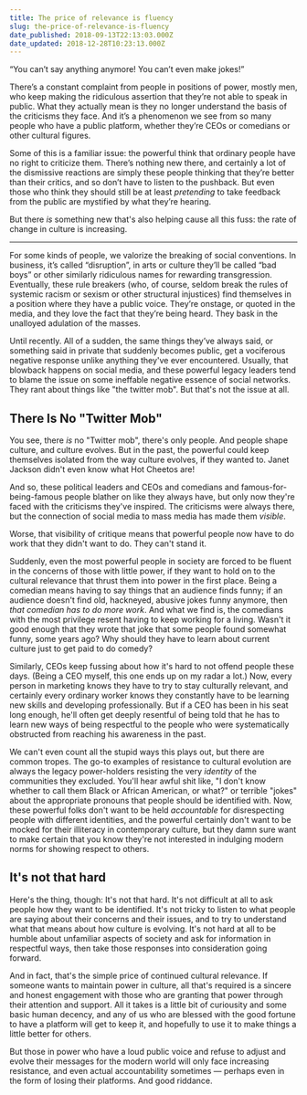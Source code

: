 ```yaml
---
title: The price of relevance is fluency
slug: the-price-of-relevance-is-fluency
date_published: 2018-09-13T22:13:03.000Z
date_updated: 2018-12-28T10:23:13.000Z
---
```


“You can’t say anything anymore! You can’t even make jokes!”

There’s a constant complaint from people in positions of power, mostly men, who keep making the ridiculous assertion that they’re not able to speak in public. What they actually mean is they no longer understand the basis of the criticisms they face. And it’s a phenomenon we see from so many people who have a public platform, whether they’re CEOs or comedians or other cultural figures.

Some of this is a familiar issue: the powerful think that ordinary people have no right to criticize them. There’s nothing new there, and certainly a lot of the dismissive reactions are simply these people thinking that they’re better than their critics, and so don’t have to listen to the pushback. But even those who think they should still be at least *pretending* to take feedback from the public are mystified by what they’re hearing.

But there *is* something new that's also helping cause all this fuss: the rate of change in culture is increasing.

---

For some kinds of people, we valorize the breaking of social conventions. In business, it’s called “disruption”, in arts or culture they’ll be called “bad boys” or other similarly ridiculous names for rewarding transgression. Eventually, these rule breakers (who, of course, seldom break the rules of systemic racism or sexism or other structural injustices) find themselves in a position where they have a public voice. They’re onstage, or quoted in the media, and they love the fact that they’re being heard. They bask in the unalloyed adulation of the masses.

Until recently. All of a sudden, the same things they’ve always said, or something said in private that suddenly becomes public, get a vociferous negative response unlike anything they've ever encountered. Usually, that blowback happens on social media, and these powerful legacy leaders tend to blame the issue on some ineffable negative essence of social networks. They rant about things like "the twitter mob". But that's not the issue at all.

## There Is No "Twitter Mob"

You see, there *is* no "Twitter mob", there's only people. And people shape culture, and culture evolves. But in the past, the powerful could keep themselves isolated from the way culture evolves, if they wanted to. Janet Jackson didn't even know what Hot Cheetos are!

And so, these political leaders and CEOs and comedians and famous-for-being-famous people blather on like they always have, but only now they're faced with the criticisms they've inspired. The criticisms were always there, but the connection of social media to mass media has made them *visible*.

Worse, that visibility of critique means that powerful people now have to do work that they didn't want to do. They can't stand it.

Suddenly, even the most powerful people in society are forced to be fluent in the concerns of those with little power, if they want to hold on to the cultural relevance that thrust them into power in the first place. Being a comedian means having to say things that an audience finds funny; if an audience doesn't find old, hackneyed, abusive jokes funny anymore, then *that comedian has to do more work*. And what we find is, the comedians with the most privilege resent having to keep working for a living. Wasn't it good enough that they wrote that joke that some people found somewhat funny, some years ago? Why should they have to learn about current culture just to get paid to do comedy?

Similarly, CEOs keep fussing about how it's hard to not offend people these days. (Being a CEO myself, this one ends up on my radar a lot.) Now, every person in marketing knows they have to try to stay culturally relevant, and certainly every ordinary worker knows they constantly have to be learning new skills and developing professionally. But if a CEO has been in his seat long enough, he'll often get deeply resentful of being told that he has to learn new ways of being respectful to the people who were systematically obstructed from reaching his awareness in the past.

We can't even count all the stupid ways this plays out, but there are common tropes. The go-to examples of resistance to cultural evolution are always the legacy power-holders resisting the very *identity* of the communities they excluded. You'll hear awful shit like, "I don't know whether to call them Black or African American, or what?" or terrible "jokes" about the appropriate pronouns that people should be identified with. Now, these powerful folks don't want to be held *accountable* for disrespecting people with different identities, and the powerful certainly don't want to be mocked for their illiteracy in contemporary culture, but they damn sure want to make certain that you know they're not interested in indulging modern norms for showing respect to others.

## It's not that hard

Here's the thing, though: It's not that hard. It's not difficult at all to ask people how they want to be identified. It's not tricky to listen to what people are saying about their concerns and their issues, and to try to understand what that means about how culture is evolving. It's not hard at all to be humble about unfamiliar aspects of society and ask for information in respectful ways, then take those responses into consideration going forward.

And in fact, that's the simple price of continued cultural relevance. If someone wants to maintain power in culture, all that's required is a sincere and honest engagement with those who are granting that power through their attention and support. All it takes is a little bit of curiousity and some basic human decency, and any of us who are blessed with the good fortune to have a platform will get to keep it, and hopefully to use it to make things a little better for others.

But those in power who have a loud public voice and refuse to adjust and evolve their messages for the modern world will only face increasing resistance, and even actual accountability sometimes — perhaps even in the form of losing their platforms. And good riddance.
